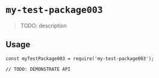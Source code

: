 # `my-test-package003`

> TODO: description

## Usage

```
const myTestPackage003 = require('my-test-package003');

// TODO: DEMONSTRATE API
```
